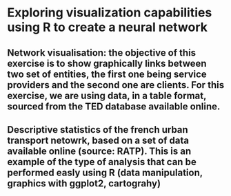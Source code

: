 # Exploring visualization capabilities using R to create a neural network
## Network visualisation: the objective of this exercise is to show graphically links between two set of entities, the first one being service providers and the second one are clients. For this exercise, we are using data, in a table format, sourced from the TED database available online.
## Descriptive statistics of the french urban transport netowrk, based on a set of data available online (source: RATP). This is an example of the type of analysis that can be performed easly using R (data manipulation, graphics with ggplot2, cartograhy)
